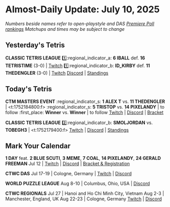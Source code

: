 # Almost-Daily Update: July 10, 2025
*Numbers beside names refer to open-playstyle and DAS [Premiere Poll rankings](https://premierepoll.wordpress.com/)*
*Matchups and times may be subject to change*

## Yesterday's Tetris
**CLASSIC TETRIS LEAGUE**
:one::regional_indicator_a:  **6 IBALL** def. **16 TETRISTIME** (3-0)  |  [Twitch](https://www.twitch.tv/videos/2508291709?t=00h19m50s)
:one::regional_indicator_b:  **ID_KIRBY** def. **11 THEDENGLER** (3-0)  |  [Twitch](https://www.twitch.tv/videos/2508291709?t=01h10m23s)
[Discord](https://tinyurl.com/classictetrisleague)  |  [Standings](https://ctlscoreboard.herokuapp.com)

## Today's Tetris
**CTM MASTERS EVENT**
:regional_indicator_s:  **1 ALEX T** vs. **11 THEDENGLER**  |  <t:1752184800:f>
:regional_indicator_s:  **5 TRISTOP** vs. **14 PIXELANDY**  |  to follow
:first_place:  **Winner** vs. **Winner**  |  to follow
[Twitch](https://twitch.tv/monthlytetris)  |  [Discord](https://go.ctm.gg/discord)  |  [Bracket](https://go.ctm.gg/event/ctm-june-2025/masters-event/)

**CLASSIC TETRIS LEAGUE**
:two::regional_indicator_b:  **SMOLJORDAN** vs. **TOBEGH3**  |  <t:1752179400:f>
[Twitch](https://twitch.tv/classictetrisleague)  |  [Discord](https://tinyurl.com/classictetrisleague)  |  [Standings](https://ctlscoreboard.herokuapp.com)

## Mark Your Calendar
**1 DAY**
feat. **2 BLUE SCUTI**, **3 MEME**, **7 COAL**, **14 PIXELANDY**, **24 GERALD FREEMAN**
Jul 12  |  [Twitch](https://twitch.tv/pumpyheart)  |  [Discord](https://discord.gg/MPKaJAZ9YE)  |  [Bracket & Registration](https://start.gg/1-day)

**CTWC DAS**
Jul 17-19  |  Cologne, Germany  |  [Twitch](https://www.twitch.tv/classictetris)  |  [Discord](https://tinyurl.com/ctwcdiscord)

**WORLD PUZZLE LEAGUE**
Aug 8-10  |  Columbus, Ohio, USA  |  [Discord](https://discord.gg/rHdMafy5q9)

**CTWC REGIONALS**
Jul 27  |  Hanoi and Ho Chi Minh City, Vietnam
Aug 2-3  |  Manchester, England, UK
Aug 22-23  |  Cologne, Germany
[Twitch](https://www.twitch.tv/classictetris)  |  [Discord](https://tinyurl.com/ctwcdiscord)